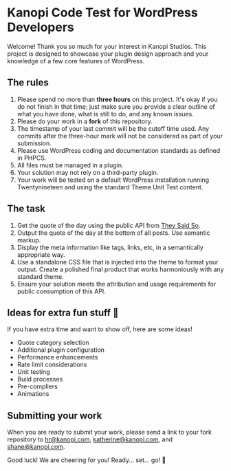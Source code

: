 # Kanopi Code Test for WordPress Developers
Welcome! Thank you so much for your interest in Kanopi Studios. This project is designed to showcase your plugin design approach and your knowledge of a few core features of WordPress.

## The rules
1. Please spend no more than **three hours** on this project. It's okay if you do not finish in that time; just make sure you provide a clear outline of what you have done, what is still to do, and any known issues.
2. Please do your work in a **fork** of this repository.
3. The timestamp of your last commit will be the cutoff time used. Any commits after the three-hour mark will not be considered as part of your submission.
4. Please use WordPress coding and documentation standards as defined in PHPCS.
5. All files must be managed in a plugin.
6. Your solution may not rely on a third-party plugin.
7. Your work will be tested on a default WordPress installation running Twentynineteen and using the standard Theme Unit Test content.

## The task
1. Get the quote of the day using the public API from [They Said So](https://theysaidso.com/api/).
3. Output the quote of the day at the bottom of all posts. Use semantic markup.
4. Display the meta information like tags, links, etc, in a semantically appropriate way.
5. Use a standalone CSS file that is injected into the theme to format your output. Create a polished final product that works harmoniously with any standard theme.
6. Ensure your solution meets the attribution and usage requirements for public consumption of this API.

## Ideas for extra fun stuff :tada:
If you have extra time and want to show off, here are some ideas!
* Quote category selection
* Additional plugin configuration
* Performance enhancements
* Rate limit considerations
* Unit testing
* Build processes
* Pre-compliers
* Animations

## Submitting your work
When you are ready to submit your work, please send a link to your fork repository to hr@kanopi.com, katherine@kanopi.com, and shane@kanopi.com.

Good luck! We are cheering for you! Ready... set... go! :checkered_flag:
